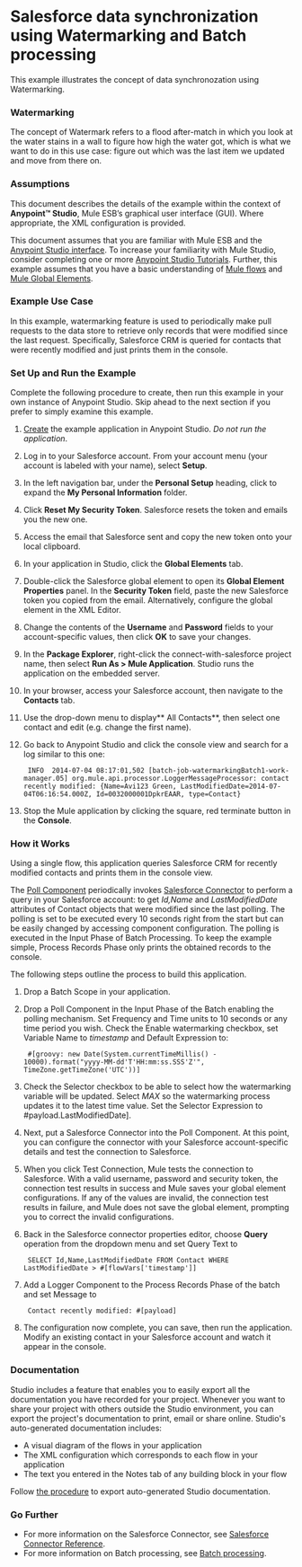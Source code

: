 # Salesforce data synchronization using Watermarking and Batch processing

This example illustrates the concept of data synchronozation using Watermarking.

### Watermarking ###

The concept of Watermark refers to a flood after-match in which you look at the water stains in a wall to figure how high the water got, which is what we want to do in this use case: figure out which was the last item we updated and move from there on. 

### Assumptions ###

This document describes the details of the example within the context of **Anypoint™ Studio**, Mule ESB’s graphical user interface (GUI). Where appropriate, the XML configuration is provided.

This document assumes that you are familiar with Mule ESB and the [Anypoint Studio interface](http://www.mulesoft.org/documentation/display/current/Anypoint+Studio+Essentials). To increase your familiarity with Mule Studio, consider completing one or more [Anypoint Studio Tutorials](http://www.mulesoft.org/documentation/display/current/Basic+Studio+Tutorial). Further, this example assumes that you have a basic understanding of [Mule flows](http://www.mulesoft.org/documentation/display/current/Mule+Application+Architecture) and [Mule Global Elements](http://www.mulesoft.org/documentation/display/current/Global+Elements).

### Example Use Case ###

In this example, watermarking feature is used to periodically make pull requests to the data store to retrieve only records that were modified since the last request. Specifically, Salesforce CRM is queried for contacts that were recently modified and just prints them in the console.

### Set Up and Run the Example ###

Complete the following procedure to create, then run this example in your own instance of Anypoint Studio. Skip ahead to the next section if you prefer to simply examine this example.

1. [Create](http://www.mulesoft.org/documentation/display/current/Mule+Examples#MuleExamples-CreateandRunExampleApplications) the example application in Anypoint Studio. *Do not run the application*.
1. Log in to your Salesforce account. From your account menu (your account is labeled with your name), select **Setup**.
1. In the left navigation bar, under the **Personal Setup** heading, click to expand the **My Personal Information** folder. 
1. Click **Reset My Security Token**. Salesforce resets the token and emails you the new one.
1. Access the email that Salesforce sent and copy the new token onto your local clipboard.
1. In your application in Studio, click the **Global Elements** tab. 
1. Double-click the Salesforce global element to open its **Global Element Properties** panel. In the **Security Token** field, paste the new Salesforce token you copied from the email. Alternatively, configure the global element in the XML Editor.
1. Change the contents of the **Username** and **Password** fields to your account-specific values, then click **OK** to save your changes. 
1. In the **Package Explorer**, right-click the connect-with-salesforce project name, then select **Run As > Mule Application**. Studio runs the application on the embedded server.  
1. In your browser, access your Salesforce account, then navigate to the **Contacts** tab.
2. Use the drop-down menu to display** All Contacts**, then select one contact and edit (e.g. change the first name).
3. Go back to Anypoint Studio and click the console view and search for a log similar to this one:
 	
		INFO  2014-07-04 08:17:01,502 [batch-job-watermarkingBatch1-work-manager.05] org.mule.api.processor.LoggerMessageProcessor: contact recently modified: {Name=Avi123 Green, LastModifiedDate=2014-07-04T06:16:54.000Z, Id=0032000001DpkrEAAR, type=Contact}
1. Stop the Mule application by clicking the square, red terminate button in the **Console**.


### How it Works ###

Using a single flow, this application queries Salesforce CRM for recently modified contacts and prints them in the console view.

The [Poll Component](http://www.mulesoft.org/documentation/display/current/Poll+Reference) periodically invokes [Salesforce Connector](http://www.mulesoft.org/documentation/display/current/Salesforce+Connector+Reference) to perform a query in your Salesforce account: to get *Id,Name* and *LastModifiedDate* attributes of Contact objects that were modified since the last polling. The polling is set to be executed every 10 seconds right from the start but can be easily changed by accessing component configuration. The polling is executed in the Input Phase of Batch Processing. To keep the example simple, Process Records Phase only prints the obtained records to the console.

The following steps outline the process to build this application. 

1. Drop a Batch Scope in your application.
2. Drop a Poll Component in the Input Phase of the Batch enabling the polling mechanism. Set Frequency and Time units to 10 seconds or any time period you wish. Check the Enable watermarking checkbox, set Variable Name to *timestamp* and Default Expression to:

		#[groovy: new Date(System.currentTimeMillis() - 10000).format("yyyy-MM-dd'T'HH:mm:ss.SSS'Z'", TimeZone.getTimeZone('UTC'))]

3. Check the Selector checkbox to be able to select how the watermarking variable will be updated. Select *MAX* so the watermarking process updates it to the latest time value. Set the Selector Expression to #payload.LastModifiedDate].
4. Next, put a Salesforce Connector into the Poll Component. At this point, you can configure the connector with your Salesforce account-specific details and test the connection to Salesforce. 
3. When you click Test Connection, Mule tests the connection to Salesforce. With a valid username, password and security token, the connection test results in success and Mule saves your global element configurations. If any of the values are invalid, the connection test results in failure, and Mule does not save the global element, prompting you to correct the invalid configurations.
4. Back in the Salesforce connector properties editor, choose **Query** operation from the dropdown menu and set Query Text to
 
		SELECT Id,Name,LastModifiedDate FROM Contact WHERE LastModifiedDate > #[flowVars['timestamp']]
3. Add a Logger Component to the Process Records Phase of the batch and set Message to 
	
		Contact recently modified: #[payload]
4. The configuration now complete, you can save, then run the application. Modify an existing contact in your Salesforce account and watch it appear in the console.

### Documentation ###

Studio includes a feature that enables you to easily export all the documentation you have recorded for your project. Whenever you want to share your project with others outside the Studio environment, you can export the project's documentation to print, email or share online. Studio's auto-generated documentation includes:

- A visual diagram of the flows in your application
- The XML configuration which corresponds to each flow in your application
- The text you entered in the Notes tab of any building block in your flow

Follow [the procedure](http://www.mulesoft.org/documentation/display/current/Importing+and+Exporting+in+Studio#ImportingandExportinginStudio-ExportingStudioDocumentation) to export auto-generated Studio documentation.

### Go Further ###

- For more information on the Salesforce Connector, see [Salesforce Connector Reference](http://www.mulesoft.org/documentation/display/current/Salesforce+Connector+Reference).
- For more information on Batch processing, see [Batch processing](http://www.mulesoft.org/documentation/display/current/Batch+Processing+Reference).
